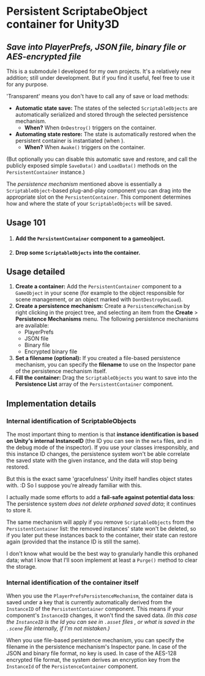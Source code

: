 # Persistent ScriptabeObject container for Unity3D

## *Save into PlayerPrefs, JSON file, binary file or AES-encrypted file*

This is a submodule I developed for my own projects. It's a relatively new addition; still under development. But if you find it useful, feel free to use it for any purpose.

'Transparent' means you don't have to call any of save or load methods:

- **Automatic state save:** The states of the selected  `ScriptableObjects` are automatically serialized and stored through the selected persistence mechanism.
  - **When?** When `OnDestroy()` triggers on the container.
- **Automating state restore:** The state is automatically restored when the persistent container is instantiated (when ).
  - **When?** When `Awake()` triggers on the container.

(But optionally you can disable this automatic save and restore, and call the publicly exposed simple `SaveData()` and `LoadData()` methods on the `PersistentContainer` instance.)

The *persistence mechanism* mentioned above is essentially a `ScriptableObject`-based plug-and-play component you can drag into the appropriate slot on the `PersistentContainer`. This component determines how and where the state of your `ScriptableObjects` will be saved.

## Usage 101

1. #### Add the `PersistentContainer` component to a gameobject.

2. #### Drop some `ScriptableObjects` into the container.

## Usage detailed

1. **Create a container:** Add the `PersistentContainer` component to a `GameObject` in your scene (for example to the object responsible for scene management, or an object marked with `DontDestroyOnLoad`).
2. **Create a persistence mechanism:** Create a `PersistenceMechanism` by right clicking in the project tree, and selecting an item from the **Create** > **Persistence Mechanisms** menu. The following persistence mechanisms are available:
   - PlayerPrefs
   - JSON file
   - Binary file
   - Encrypted binary file
3. **Set a filename (optional):** If you created a file-based persistence mechanism, you can specify the **filename** to use on the Inspector pane of the persistence mechanism itself.
4. **Fill the container:** Drag the `ScriptableObjects` you want to save into the **Persistence List** array of the `PersistentContainer` component.

## Implementation details

### Internal identification of ScriptableObjects

The most important thing to mention is that **instance identification is based on Unity's internal InstanceID** (the ID you can see in the `meta` files, and in the debug mode of the inspector). If you use your classes irresponsibly, and this instance ID changes, the persistence system won't be able correlate the saved state with the given instance, and the data will stop being restored.

But this is the exact same 'gracefulness' Unity itself handles object states with. :D So I suppose you're already familiar with this.

I actually made some efforts to add a **fail-safe against potential data loss**: The persistence system *does not delete orphaned saved data*; it continues to store it.

The same mechanism will apply if you remove `ScriptableObjects` from the `PersistentContainer` list: the removed instances' state won't be deleted, so if you later put these instances back to the container, their state can restore again (provided that the instance ID is still the same).

I don't know what would be the best way to granularly handle this orphaned data; what I know that I'll soon implement at least a `Purge()` method to clear the storage.

### Internal identification of the container itself

When you use the `PlayerPrefsPersistenceMechanism`, the container data is saved under a key that is currently automatically derived from the `InstanceID` of the `PersistentContainer` component. This means if your component's `InstanceID` changes, it won't find the saved data. *(In this case the `InstanceID` is the Id you can see in `.asset` files , or what is saved in the `.scene` file internally, if I'm not mistaken.)*

When you use file-based persistence mechanism, you can specify the filename in the persistence mechanism's Inspector pane. In case of the JSON and binary file format, no key is used. In case of the AES-128 encrypted file format, the system derives an encryption key from the `InstanceId` of the `PersistenceContainer` component.










